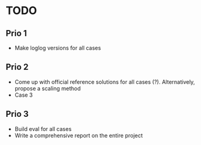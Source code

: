 # TODO

## Prio 1
- Make loglog versions for all cases

## Prio 2
- Come up with official reference solutions for all cases (?). Alternatively, propose a scaling method
- Case 3

## Prio 3
- Build eval for all cases
- Write a comprehensive report on the entire project

